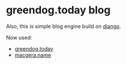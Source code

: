 # greendog.today blog

Also, this is simple blog engine build on [django](http://djangoproject.com/).

Now used:

* [greendog.today](//greendog.today)
* [macgera.name](//macgera.name)
